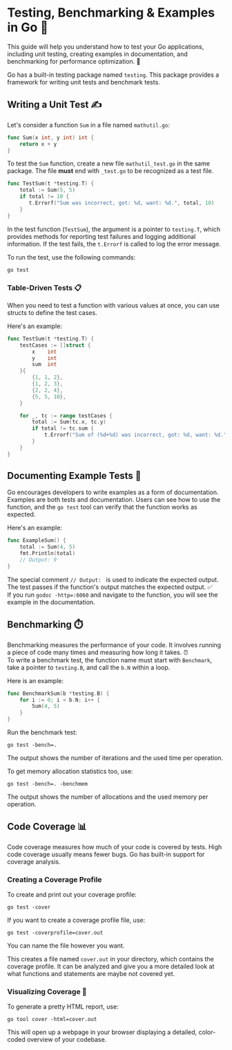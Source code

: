 # Testing, Benchmarking & Examples in Go 🔬

This guide will help you understand how to test your Go applications, including unit testing, creating examples in documentation, and benchmarking for performance optimization. 🧪

Go has a built-in testing package named `testing`. This package provides a framework for writing unit tests and benchmark tests.

## Writing a Unit Test ✍️

Let's consider a function `Sum` in a file named `mathutil.go`:

```go
func Sum(x int, y int) int {
    return x + y
}
```

To test the `Sum` function, create a new file `mathutil_test.go` in the same package.
The file **must** end with `_test.go` to be recognized as a test file.

```go
func TestSum(t *testing.T) {
    total := Sum(5, 5)
    if total != 10 {
       t.Errorf("Sum was incorrect, got: %d, want: %d.", total, 10)
    }
}
```

In the test function (`TestSum`), the argument is a pointer to `testing.T`, which provides methods for reporting test failures and logging additional information.
If the test fails, the `t.Errorf` is called to log the error message.

To run the test, use the following commands:
```shell
go test
```

### Table-Driven Tests 📋

When you need to test a function with various values at once, you can use structs to define the test cases.

Here's an example:

```go
func TestSum(t *testing.T) {
    testCases := []struct {
        x    int
        y    int
        sum  int
    }{
        {1, 1, 2},
        {1, 2, 3},
        {2, 2, 4},
        {5, 5, 10},
    }

    for _, tc := range testCases {
        total := Sum(tc.x, tc.y)
        if total != tc.sum {
            t.Errorf("Sum of (%d+%d) was incorrect, got: %d, want: %d.", tc.x, tc.y, total, tc.sum)
        }
    }
}
```

## Documenting Example Tests 📝

Go encourages developers to write examples as a form of documentation.
Examples are both tests and documentation.
Users can see how to use the function, and the `go test` tool can verify that the function works as expected.

Here's an example:

```go
func ExampleSum() {
    total := Sum(4, 5)
    fmt.Println(total)
    // Output: 9
}
```

The special comment `// Output: ` is used to indicate the expected output.
The test passes if the function's output matches the expected output. ✅<br>
If you run `godoc -http=:6060` and navigate to the function, you will see the example in the documentation.

## Benchmarking ⏱️

Benchmarking measures the performance of your code.
It involves running a piece of code many times and measuring how long it takes. ⏰<br>
To write a benchmark test, the function name must start with `Benchmark`, take a pointer to `testing.B`, and call the `b.N` within a loop.

Here is an example:

```go
func BenchmarkSum(b *testing.B) {
    for i := 0; i < b.N; i++ {
        Sum(4, 5)
    }
}
```

Run the benchmark test:

```shell
go test -bench=.
```

The output shows the number of iterations and the used time per operation.

To get memory allocation statistics too, use:

```shell
go test -bench=. -benchmem
```

The output shows the number of allocations and the used memory per operation.

## Code Coverage 📊

Code coverage measures how much of your code is covered by tests.
High code coverage usually means fewer bugs.
Go has built-in support for coverage analysis.

### Creating a Coverage Profile

To create and print out your coverage profile:
```shell
go test -cover
```

If you want to create a coverage profile file, use:

```shell
go test -coverprofile=cover.out
```

You can name the file however you want.

This creates a file named `cover.out` in your directory, which contains the coverage profile.
It can be analyzed and give you a more detailed look at what functions and statements are maybe not covered yet.

### Visualizing Coverage 🌈

To generate a pretty HTML report, use:

```shell
go tool cover -html=cover.out
```

This will open up a webpage in your browser displaying a detailed, color-coded overview of your codebase. 
